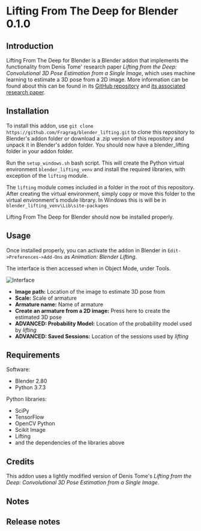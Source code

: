 Lifting From The Deep for Blender 0.1.0
=============

Introduction
---------
Lifting From The Deep for Blender is a Blender addon that implements the functionality from Denis Tome' research paper _Lifting from the Deep: Convolutional 3D Pose Estimation from a Single Image_, which uses machine learning to estimate a 3D pose from a 2D image. More information can be found about this can be found in its [GitHub repository](https://github.com/DenisTome/Lifting-from-the-Deep-release) and [its associated research paper](http://openaccess.thecvf.com/content_cvpr_2017/papers/Tome_Lifting_From_the_CVPR_2017_paper.pdf).

Installation
-------
To install this addon, use `git clone https://github.com/Fragrag/blender_lifting.git` to clone this repository to Blender's addon folder or download a .zip version of this repository and unpack it in Blender's addon folder. You should now have a blender_lifting folder in your addon folder.

Run the `setup_windows.sh` bash script. This will create the Python virtual environment `blender_lifting_venv` and install the required libraries, with exception of the `lifting` module.

The `lifting` module comes included in a folder in the root of this repository. After creating the virtual environment, simply copy or move this folder to the virtual environment's module library. In Windows this is will be in `blender_lifting_venv\Lib\site-packages`

Lifting From The Deep for Blender should now be installed properly.

Usage
--------
Once installed properly, you can activate the addon in Blender in `Edit->Preferences->Add-Ons` as _Animation: Blender Lifting_.

The interface is then accessed when in Object Mode, under Tools.

![Interface](https://github.com/Fragrag/blender_lifting/doc/menu.PNG)

- **Image path:** Location of the image to estimate 3D pose from
- **Scale:** Scale of armature
- **Armature name:** Name of armature
- **Create an armature from a 2D image:** Press here to create the estimated 3D pose
- **ADVANCED: Probability Model:** Location of the probability model used by _lifting_
- **ADVANCED: Saved Sessions:** Location of the sessions used by _lifting_

Requirements
-------
Software:
- Blender 2.80
- Python 3.7.3

Python libraries:
- SciPy
- TensorFlow
- OpenCV Python
- Scikit Image
- Lifting
- and the dependencies of the libraries above

Credits
---------
This addon uses a lightly modified version of Denis Tome's _Lifting from the Deep: Convolutional 3D Pose Estimation from a Single Image_.

Notes
------

Release notes
----------